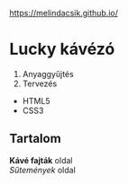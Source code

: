 https://melindacsik.github.io/

# Lucky kávézó
1. Anyaggyűjtés
2. Tervezés

* HTML5
* CSS3

## Tartalom
**Kávé fajták** oldal <br>
_Sűtemények_ oldal
